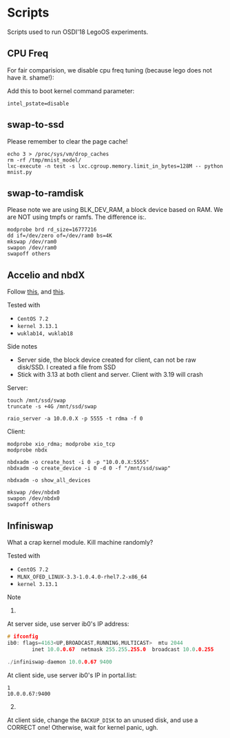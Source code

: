 # Scripts

Scripts used to run OSDI'18 LegoOS experiments.

## CPU Freq

For fair comparision, we disable cpu freq tuning (because lego does not have it. shame!):

Add this to boot kernel command parameter:
```
intel_pstate=disable
```

## swap-to-ssd

Please remember to clear the page cache!
```
echo 3 > /proc/sys/vm/drop_caches
rm -rf /tmp/mnist_model/
lxc-execute -n test -s lxc.cgroup.memory.limit_in_bytes=128M -- python mnist.py
```

## swap-to-ramdisk

Please note we are using BLK_DEV_RAM, a block device based on RAM. We are NOT using tmpfs or ramfs. The difference is:.
```
modprobe brd rd_size=16777216
dd if=/dev/zero of=/dev/ram0 bs=4K
mkswap /dev/ram0
swapon /dev/ram0
swapoff others
```

## Accelio and nbdX

Follow [this](https://community.mellanox.com/docs/DOC-2113), and [this](https://community.mellanox.com/docs/DOC-1528).

Tested with

- `CentOS 7.2`
- `kernel 3.13.1`
- `wuklab14, wuklab18`

Side notes

 - Server side, the block device created for client, can not be raw disk/SSD. I created a file from SSD
 - Stick with 3.13 at both client and server. Client with 3.19 will crash

Server:
```
touch /mnt/ssd/swap
truncate -s +4G /mnt/ssd/swap

raio_server -a 10.0.0.X -p 5555 -t rdma -f 0
```

Client:
```
modprobe xio_rdma; modprobe xio_tcp
modprobe nbdx

nbdxadm -o create_host -i 0 -p "10.0.0.X:5555"
nbdxadm -o create_device -i 0 -d 0 -f "/mnt/ssd/swap"

nbdxadm -o show_all_devices

mkswap /dev/nbdx0
swapon /dev/nbdx0
swapoff others
```

## Infiniswap

What a crap kernel module. Kill machine randomly?

Tested with

- `CentOS 7.2`
- `MLNX_OFED_LINUX-3.3-1.0.4.0-rhel7.2-x86_64`
- `kernel 3.13.1`

Note

1.
At server side, use server ib0's IP address:

```c
# ifconfig
ib0: flags=4163<UP,BROADCAST,RUNNING,MULTICAST>  mtu 2044
        inet 10.0.0.67  netmask 255.255.255.0  broadcast 10.0.0.255

./infiniswap-daemon 10.0.0.67 9400
```

At client side, use server ib0's IP in portal.list:
```
1
10.0.0.67:9400
```

2.
At client side, change the `BACKUP_DISK` to an unused disk, and use a CORRECT one! Otherwise, wait for kernel panic, ugh.
